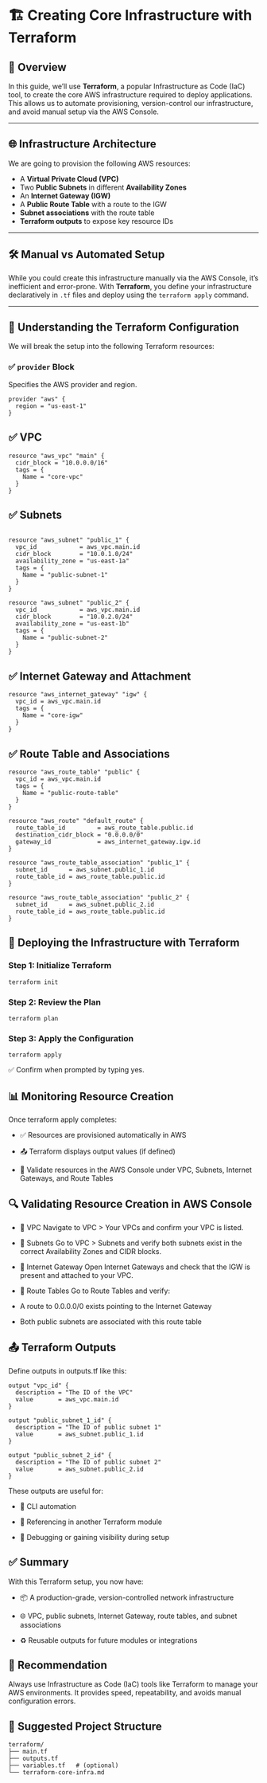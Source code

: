# 🏗️ Creating Core Infrastructure with Terraform

## 📌 Overview

In this guide, we’ll use **Terraform**, a popular Infrastructure as Code (IaC) tool, to create the core AWS infrastructure required to deploy applications. This allows us to automate provisioning, version-control our infrastructure, and avoid manual setup via the AWS Console.

---

## 🌐 Infrastructure Architecture

We are going to provision the following AWS resources:

- A **Virtual Private Cloud (VPC)**
- Two **Public Subnets** in different **Availability Zones**
- An **Internet Gateway (IGW)**
- A **Public Route Table** with a route to the IGW
- **Subnet associations** with the route table
- **Terraform outputs** to expose key resource IDs

---

## 🛠️ Manual vs Automated Setup

While you could create this infrastructure manually via the AWS Console, it’s inefficient and error-prone. With **Terraform**, you define your infrastructure declaratively in `.tf` files and deploy using the `terraform apply` command.

---

## 📄 Understanding the Terraform Configuration

We will break the setup into the following Terraform resources:

### ✅ `provider` Block
Specifies the AWS provider and region.

```hcl
provider "aws" {
  region = "us-east-1"
}
```
## ✅ VPC

```hcl
resource "aws_vpc" "main" {
  cidr_block = "10.0.0.0/16"
  tags = {
    Name = "core-vpc"
  }
}
```
## ✅ Subnets
```hcl

resource "aws_subnet" "public_1" {
  vpc_id            = aws_vpc.main.id
  cidr_block        = "10.0.1.0/24"
  availability_zone = "us-east-1a"
  tags = {
    Name = "public-subnet-1"
  }
}

resource "aws_subnet" "public_2" {
  vpc_id            = aws_vpc.main.id
  cidr_block        = "10.0.2.0/24"
  availability_zone = "us-east-1b"
  tags = {
    Name = "public-subnet-2"
  }
}
```
## ✅ Internet Gateway and Attachment
```hcl
resource "aws_internet_gateway" "igw" {
  vpc_id = aws_vpc.main.id
  tags = {
    Name = "core-igw"
  }
}
```

## ✅ Route Table and Associations

```hcl
resource "aws_route_table" "public" {
  vpc_id = aws_vpc.main.id
  tags = {
    Name = "public-route-table"
  }
}

resource "aws_route" "default_route" {
  route_table_id         = aws_route_table.public.id
  destination_cidr_block = "0.0.0.0/0"
  gateway_id             = aws_internet_gateway.igw.id
}

resource "aws_route_table_association" "public_1" {
  subnet_id      = aws_subnet.public_1.id
  route_table_id = aws_route_table.public.id
}

resource "aws_route_table_association" "public_2" {
  subnet_id      = aws_subnet.public_2.id
  route_table_id = aws_route_table.public.id
}
```
## 🧪 Deploying the Infrastructure with Terraform
### Step 1: Initialize Terraform
```
terraform init
```
### Step 2: Review the Plan
```
terraform plan
```
### Step 3: Apply the Configuration
```
terraform apply
``` 

✅ Confirm when prompted by typing yes.

## 📊 Monitoring Resource Creation
Once terraform apply completes:

* ✅ Resources are provisioned automatically in AWS

* 📤 Terraform displays output values (if defined)

* 🔎 Validate resources in the AWS Console under VPC, Subnets, Internet Gateways, and Route Tables


## 🔍 Validating Resource Creation in AWS Console
* 🔹 VPC
Navigate to VPC > Your VPCs and confirm your VPC is listed.

* 🔹 Subnets
Go to VPC > Subnets and verify both subnets exist in the correct Availability Zones and CIDR blocks.

* 🔹 Internet Gateway
Open Internet Gateways and check that the IGW is present and attached to your VPC.

* 🔹 Route Tables
Go to Route Tables and verify:

* A route to 0.0.0.0/0 exists pointing to the Internet Gateway

* Both public subnets are associated with this route table

## 📤 Terraform Outputs
Define outputs in outputs.tf like this:

```
output "vpc_id" {
  description = "The ID of the VPC"
  value       = aws_vpc.main.id
}

output "public_subnet_1_id" {
  description = "The ID of public subnet 1"
  value       = aws_subnet.public_1.id
}

output "public_subnet_2_id" {
  description = "The ID of public subnet 2"
  value       = aws_subnet.public_2.id
}
```
These outputs are useful for:

* 🧰 CLI automation

* 🔗 Referencing in another Terraform module

* 🐛 Debugging or gaining visibility during setup

## ✅ Summary
With this Terraform setup, you now have:

* 📦 A production-grade, version-controlled network infrastructure

* 🌐 VPC, public subnets, Internet Gateway, route tables, and subnet associations

* ♻️ Reusable outputs for future modules or integrations

## 🎯 Recommendation
Always use Infrastructure as Code (IaC) tools like Terraform to manage your AWS environments. It provides speed, repeatability, and avoids manual configuration errors.

## 📁 Suggested Project Structure
```
terraform/
├── main.tf
├── outputs.tf
├── variables.tf   # (optional)
└── terraform-core-infra.md
```










